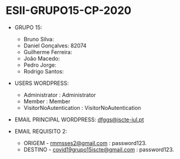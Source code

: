 # ESII-GRUPO15-CP-2020

- GRUPO 15:
    - Bruno Silva:
    - Daniel Gonçalves: 82074
    - Guilherme Ferreira:
    - João Macedo:
    - Pedro Jorge:
    - Rodrigo Santos:

- USERS WORDPRESS:
    - Administrator : Administrator
    - Member : Member
    - VisitorNoAutentication : VisitorNoAutentication

- EMAIL PRINCIPAL WORDPRESS: dfggs@iscte-iul.pt

- EMAIL REQUISITO 2:
    - ORIGEM - rmmsses2@gmail.com : password123. 
    - DESTINO - covid19grupo15iscte@gmail.com : password123.

